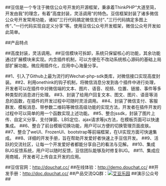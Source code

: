##豆信是一个专注于微信公众号开发的开源框架，秉承着ThinkPHP“大道至简，开发由我”的理念，有着”高度封装，灵活调用“的特色。豆信框架封装了诸多微信公众号开发常用功能，诸如”三行代码搞定微信支付“、”三行代码搞定多图上传“、”一行代码实现自定义分享“等。使用豆信公众号开发框架，微信公众号开发如此简单。

##产品特点

##高度封装，灵活调用。
##豆信模块可拆卸，系统只保留核心的功能，其余功能通过扩展模块来实现。内含插件机制，可以方便在不改动系统核心源码的基础上局部扩展功能。微应用插件化，应用中心海量分享。

##1、引入了Github上最为流行的Wechat-php-sdk类库，对微信接口实现高度封装。
##2、利用onethink的钩子机制，将微信消息分发到各个插件中进行处理，开发者可以在插件中对微信端的文本、图片、语音、视频、位置、链接、事件等多种类型的消息进行处理。
##3、封装了给用户回复文本、图文、图片、语音等消息的函数，在插件的开发过程中可随时灵活调用。
##4、封装了微信支付、客服群发、模板消息、带参数二维码等微信高级功能的实现方法，开发者在插件开发的过程中可以简单的用一个函数实现上述功能。
##5、整合jssdk，封装了图片上传、自定义分享、支付弹窗、LBS定位、ajax请求等js方法，在模板页面可以快速集成。
##6、整合了前台模板切换功能，用户可以方便的切换管理页面皮肤。
##7、整合了weUI、FrozenUI、bootstrap等前端框架，在UI实现方面可快速集成。
##8、详细的开发手册，旨在帮助开发爱好者快速上手豆信开发。
##9、活跃的交流社区，让每一个开发爱好者都能分享自己的看法与见解。
##10、集成BUG反馈系统，用户可以随时反馈，豆信团队能够及时修复BUG。
##11、集成应用商城，开发者可上传自主开发的应用。

##豆信官网：http://douchat.cc/
##在线体验：http://demo.douchat.cc/
##开发手册：http://doc.douchat.cc/
##产品交流QQ群：<a href="http://shang.qq.com/wpa/qunwpa?idkey=713f26b3320286ac0fb30d17337c49668ffce5daacada9bf8c5d87ac789d9512" target="_blank"><img src="http://pub.idqqimg.com/wpa/images/group.png" alt="艾豆乐园" title="艾豆乐园" border="0"></a>
##演示公众号 
##<img src="http://douchat.cc/static/img/qrcode.jpg" alt="">